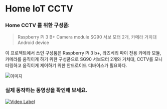 # Home IoT CCTV

### Home CCTV 를 위한 구성품:
> Raspberry Pi 3 B+
> Camera module
> SG90 서보 모터 2개, 카메라 거치대
> Android device

이 프로젝트에서 쓰인 구성품은 Raspberry Pi 3 b+, 라즈베리 파이 전용 카메라 모듈, 카메라를 움직이게 하기 위한 구성품으로 SG90 서보모터 2개와 거치대, CCTV를 모니터링하고 움직이게 제어하기 위한 안드로이드 디바이스가 필요하다.

![이미지](https://github.com/jwluv/HomeIoT_CCTV/blob/master/HomeIoT_CCTV.jpg)



### 실제 동작하는 동영상을 확인해 보세요.
[![Video Label](http://img.youtube.com/vi/M9G-p8C65eI/0.jpg)](https://www.youtube.com/watch?v=M9G-p8C65eI)
